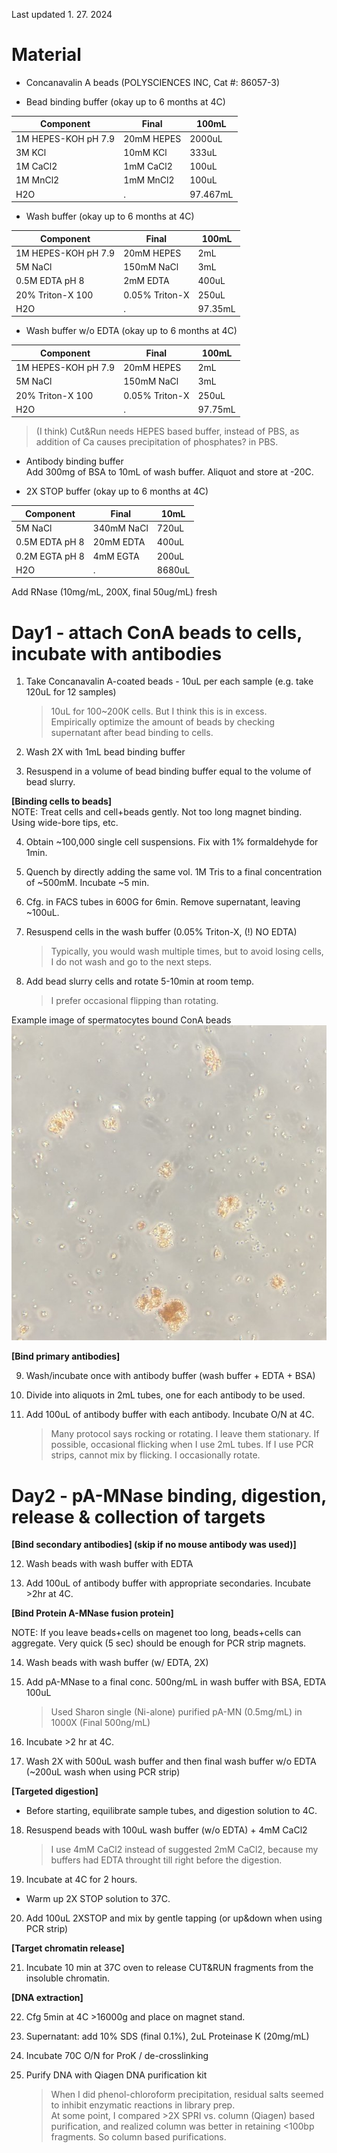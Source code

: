 Last updated 1. 27. 2024


# Material 
- Concanavalin A beads (POLYSCIENCES INC, Cat #: 86057-3)

- Bead binding buffer (okay up to 6 months at 4C)

|Component| Final| 100mL | 
|---------|----------|--|
|1M HEPES-KOH pH 7.9|20mM HEPES|2000uL|
|3M KCl| 10mM KCl|333uL|
|1M CaCl2|1mM CaCl2|100uL|
|1M MnCl2|1mM MnCl2|100uL|
|H2O| .|97.467mL|

- Wash buffer (okay up to 6 months at 4C)

|Component| Final| 100mL | 
|---------|----------|--|
|1M HEPES-KOH pH 7.9|20mM HEPES|2mL|
|5M NaCl| 150mM NaCl|3mL|
|0.5M EDTA pH 8|2mM EDTA|400uL|
|20% Triton-X 100|0.05% Triton-X|250uL|
|H2O| .|97.35mL|

- Wash buffer w/o EDTA (okay up to 6 months at 4C)

|Component| Final| 100mL | 
|---------|----------|--|
|1M HEPES-KOH pH 7.9|20mM HEPES|2mL|
|5M NaCl| 150mM NaCl|3mL|
|20% Triton-X 100|0.05% Triton-X|250uL|
|H2O| .|97.75mL|

  > (I think) Cut&Run needs HEPES based buffer, instead of PBS, as addition of Ca causes precipitation of phosphates? in PBS.

- Antibody binding buffer<br>
Add 300mg of BSA to 10mL of wash buffer. Aliquot and store at -20C. 

- 2X STOP buffer (okay up to 6 months at 4C)

|Component| Final| 10mL | 
|---------|----------|--|
|5M NaCl| 340mM NaCl|720uL|
|0.5M EDTA pH 8|20mM EDTA|400uL|
|0.2M EGTA pH 8|4mM EGTA|200uL|
|H2O| .|8680uL|

Add RNase (10mg/mL, 200X, final 50ug/mL) fresh


# Day1 - attach ConA beads to cells, incubate with antibodies 

1. Take Concanavalin A-coated beads - 10uL per each sample (e.g. take 120uL for 12 samples)
    > 10uL for 100~200K cells. But I think this is in excess. <br>
    Empirically optimize the amount of beads by checking supernatant after bead binding to cells.

2. Wash 2X with 1mL bead binding buffer

3. Resuspend in a volume of bead binding buffer equal to the volume of bead slurry.

<b> [Binding cells to beads] </b><br>
NOTE: Treat cells and cell+beads gently. Not too long magnet binding. Using wide-bore tips, etc. 
 
4. Obtain ~100,000 single cell suspensions. Fix with 1% formaldehyde for 1min.
 
5. Quench by directly adding the same vol. 1M Tris to a final concentration of ~500mM. Incubate ~5 min.

6. Cfg. in FACS tubes in 600G for 6min. Remove supernatant, leaving ~100uL.
 
7. Resuspend cells in the wash buffer (0.05% Triton-X, (!) NO EDTA)
    > Typically, you would wash multiple times, but to avoid losing cells, I do not wash and go to the next steps.
  
8. Add bead slurry cells and rotate 5-10min at room temp.
    > I prefer occasional flipping than rotating.

Example image of spermatocytes bound ConA beads<br>
![ConA bound spermatocytes](https://github.com/jongminkmg/Storage/blob/main/ConA_Scytes_23-0905.jpg?raw=true "ConA bound spermatocytes")

<b> [Bind primary antibodies] </b><br>

9. Wash/incubate once with antibody buffer (wash buffer + EDTA + BSA)

10. Divide into aliquots in 2mL tubes, one for each antibody to be used.
 
11. Add 100uL of antibody buffer with each antibody. Incubate O/N at 4C.
    >  Many protocol says rocking or rotating. I leave them stationary. If possible, occasional flicking when I use 2mL tubes.
    > If I use PCR strips, cannot mix by flicking. I occasionally rotate. 

# Day2 - pA-MNase binding, digestion, release & collection of targets

<b> [Bind secondary antibodies] (skip if no mouse antibody was used)] </b> <br>

12. Wash beads with wash buffer with EDTA
 
13. Add 100uL of antibody buffer with appropriate secondaries. Incubate >2hr at 4C.

<b> [Bind Protein A-MNase fusion protein] </b> <br>

NOTE: If you leave beads+cells on magenet too long, beads+cells can aggregate. Very quick (5 sec) should be enough for PCR strip magnets.

14. Wash beads with wash buffer (w/ EDTA, 2X)
 
15. Add pA-MNase to a final conc. 500ng/mL in wash buffer with BSA, EDTA 100uL 
    > Used Sharon single (Ni-alone) purified pA-MN (0.5mg/mL) in 1000X (Final 500ng/mL)
 
16. Incubate >2 hr at 4C.

17. Wash 2X with 500uL wash buffer and then final wash buffer w/o EDTA (~200uL wash when using PCR strip)
 
<b> [Targeted digestion] </b> <br>

* Before starting, equilibrate sample tubes, and digestion solution to 4C.
 
18. Resuspend beads with 100uL wash buffer (w/o EDTA) + 4mM CaCl2
    > I use 4mM CaCl2 instead of suggested 2mM CaCl2, because my buffers had EDTA throught till right before the digestion.<br>
 
19. Incubate at 4C for 2 hours.
 
* Warm up 2X STOP solution to 37C.
 
20. Add 100uL 2XSTOP and mix by gentle tapping (or up&down when using PCR strip)
 
 
<b> [Target chromatin release] </b> <br>

21. Incubate 10 min at 37C oven to release CUT&RUN fragments from the insoluble chromatin.
 
<b> [DNA extraction] </b> <br>

22. Cfg 5min at 4C >16000g and place on magnet stand.
 
23. Supernatant: add 10% SDS (final 0.1%), 2uL Proteinase K (20mg/mL)

24. Incubate 70C O/N for ProK / de-crosslinking

25. Purify DNA with Qiagen DNA purification kit
    > When I did phenol-chloroform precipitation, residual salts seemed to inhibit enzymatic reactions in library prep. <br>
    > At some point, I compared >2X SPRI vs. column (Qiagen) based purification, and realized column was better in retaining <100bp fragments. So column based purifications.

